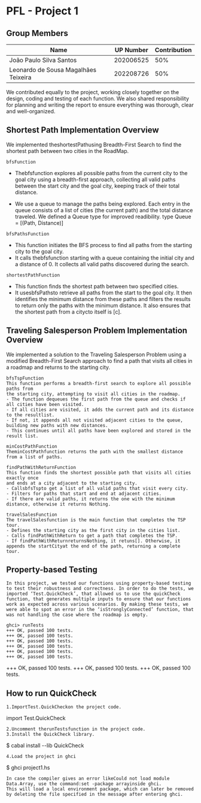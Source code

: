 # PFL - Project 1

## Group Members

| Name | UP Number | Contribution |
| - | - | - |
| João Paulo Silva Santos | 202006525 | 50% |
| Leonardo de Sousa Magalhães Teixeira | 202208726 | 50% |

We contributed equally to the project, working closely together on the design, coding and testing of each function. We also shared responsibility for planning and writing the report to ensure everything was thorough, clear and well-organized.

## Shortest Path Implementation Overview

We implemented theshortestPathusing Breadth-First Search to find the shortest path between two cities in the RoadMap. 
```
bfsFunction 
```
- Thebfsfunction explores all possible paths from the current city to the goal city using a breadth-first approach, collecting all valid paths between the start city and the goal city, keeping track of their total distance.

- We use a queue to manage the paths being explored. Each entry in the queue consists of a list of cities (the current path) and the total distance traveled. We defined a Queue type for improved readibility.
type Queue = [(Path, Distance)]

```
bfsPathsFunction
```
- This function initiates the BFS process to find all paths from the starting city to the goal city.
- It calls thebfsfunction starting with a queue containing the initial city and a distance of 0. It collects all valid paths discovered during the search.

```
shortestPathFunction
```
- This function finds the shortest path between two specified cities.
- It usesbfsPathsto retrieve all paths from the start to the goal city. It then identifies the minimum distance from these paths and filters the results to return only the paths with the minimum distance. It also ensures that the shortest path from a citycto itself is [c].

## Traveling Salesperson Problem Implementation Overview

We implemented a solution to the Traveling Salesperson Problem using a modified Breadth-First Search approach to find a path that visits all cities in a roadmap and returns to the starting city.


```
bfsTspFunction
This function performs a breadth-first search to explore all possible paths from
the starting city, attempting to visit all cities in the roadmap. 
- The function dequeues the first path from the queue and checks if all cities have been visited.
- If all cities are visited, it adds the current path and its distance to the resultlist. 
- If not, it appends all not visited adjacent cities to the queue, building new paths with new distances. 
- This continues until all paths have been explored and stored in the result list.
```

```
minCostPathFunction
TheminCostPathfunction returns the path with the smallest distance from a list of paths.
```
```
findPathWithReturnFunction
This function finds the shortest possible path that visits all cities exactly once
and ends at a city adjacent to the starting city. 
- CallsbfsTspto get a list of all valid paths that visit every city. 
- Filters for paths that start and end at adjacent cities. 
- If there are valid paths, it returns the one with the minimum distance, otherwise it returns Nothing.
```
```
travelSalesFunction
The travelSalesfunction is the main function that completes the TSP tour. 
- Defines the starting city as the first city in the cities list. 
- Calls findPathWithReturn to get a path that completes the TSP. 
- If findPathWithReturnreturnsNothing, it retuns[]. Otherwise, it appends the startCityat the end of the path, returning a complete tour.
```
## Property-based Testing

```
In this project, we tested our functions using property-based testing to test their robustness and correctness. In order to do the tests, we imported ‘Test.QuickCheck’, that allowed us to use the quickCheck function, that generates multiple inputs to ensure that our functions work as expected across various scenarios. By making these tests, we were able to spot an error in the ‘isStronglyConnected’ function, that was not handling the case where the roadmap is empty.

ghci> runTests
+++ OK, passed 100 tests.
+++ OK, passed 100 tests.
+++ OK, passed 100 tests.
+++ OK, passed 100 tests.
+++ OK, passed 100 tests.
+++ OK, passed 100 tests.
```

+++ OK, passed 100 tests.
+++ OK, passed 100 tests.
+++ OK, passed 100 tests.

## How to run QuickCheck

```
1.ImportTest.QuickCheckon the project code.
```
import Test.QuickCheck

```
2.Uncomment therunTestsfunction in the project code.
3.Install the QuickCheck library.
```
$ cabal install --lib QuickCheck

```
4.Load the project in ghci
```
$ ghci project1.hs

```
In case the compiler gives an error likeCould not load module Data.Array, use the command:set -package arrayinside ghci.
This will load a local environment package, which can later be removed by deleting the file specified in the message after entering ghci.
```

